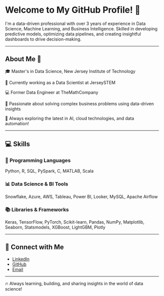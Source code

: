 # Welcome to My GitHub Profile! 🚀  

I'm a data-driven professional with over 3 years of experience in Data Science, Machine Learning, and Business Intelligence. Skilled in developing predictive models, optimizing data pipelines, and creating insightful dashboards to drive decision-making.  

---

## About Me 🚀  

🎓 Master's in Data Science, New Jersey Institute of Technology

💼 Currently working as a Data Scientist at JerseySTEM

💻 Former Data Engineer at TheMathCompany

🌱 Passionate about solving complex business problems using data-driven insights  

🚀 Always exploring the latest in AI, cloud technologies, and data automation!  

---

## 💻 Skills

### 🔧 **Programming Languages**  
Python, R, SQL, PySpark, C, MATLAB, Scala  

### 📊 **Data Science & BI Tools**  
Snowflake, Azure, AWS, Tableau, Power BI, Looker, MySQL, Apache Airflow  

### 📚 **Libraries & Frameworks**  
Keras, TensorFlow, PyTorch, Scikit-learn, Pandas, NumPy, Matplotlib, Seaborn, Statsmodels, XGBoost, LightGBM, Plotly  

---

## 🤝 Connect with Me  

- [LinkedIn](https://www.linkedin.com/in/niveditha-cr/)  
- [GitHub](https://github.com/Niv-Raj)  
- [Email](mailto:niveditha.cr.9@gmail.com)

---

🔥 Always learning, building, and sharing insights in the world of data science!

